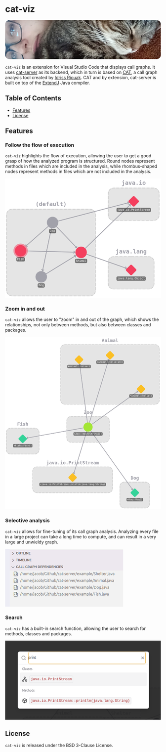 # cat-viz
![Banner](res/banner.png)

`cat-viz` is an extension for Visual Studio Code that displays call graphs. It uses [cat-server](https://github.com/trettiofem/cat-server) as its backend, which in turn is based on [CAT](https://github.com/IdrissRio/cat/), a call graph analysis tool created by [Idriss Riouak](https://github.com/IdrissRio). CAT and by extension, cat-server is built on top of the [ExtendJ](https://extendj.org/) Java compiler.

## Table of Contents

- [Features](#features)
- [License](#license)

## Features

### Follow the flow of execution

`cat-viz` highlights the flow of execution, allowing the user to get a good grasp of how the analyzed program is structured. Round nodes represent methods in files which are included in the analysis, while rhombus-shaped nodes represent methods in files which are not included in the analysis.

![Dependencies](res/highlight.png)

### Zoom in and out

`cat-viz` allows the user to "zoom" in and out of the graph, which shows the relationships, not only between methods, but also between classes and packages.

![Dependencies](res/method.png)

### Selective analysis

`cat-viz` allows for fine-tuning of its call graph analysis. Analyzing every file in a large project can take a long time to compute, and can result in a very large and unwieldy graph.

![Dependencies](res/deps.png)

### Search

`cat-viz` has a built-in search function, allowing the user to search for methods, classes and packages.

![Dependencies](res/search.png)

## License

`cat-viz` is released under the BSD 3-Clause License.